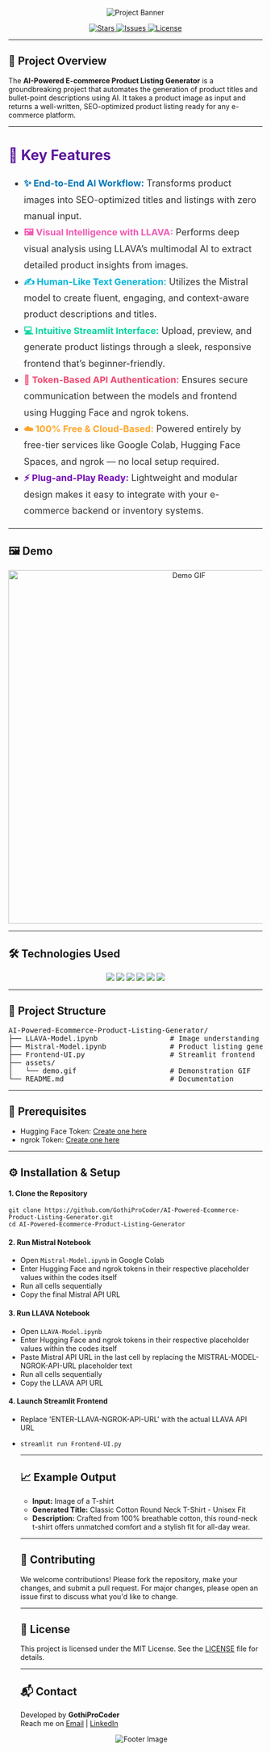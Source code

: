 <!-- Header -->
<p align="center">
  <img src="https://capsule-render.vercel.app/api?type=waving&color=gradient&height=200&section=header&text=AI-Powered%20E-commerce%20Product%20Listing%20Generator&fontSize=30&fontAlignY=40&desc=Transform%20Images%20into%20SEO-Optimized%20Product%20Listings&descAlignY=55&descAlign=50" alt="Project Banner">
</p>

<!-- Badges -->
<p align="center">
  <a href="https://github.com/GothiProCoder/AI-Powered-Ecommerce-Product-Listing-Generator/stargazers">
    <img src="https://img.shields.io/github/stars/GothiProCoder/AI-Powered-Ecommerce-Product-Listing-Generator?style=social" alt="Stars">
  </a>
  <a href="https://github.com/GothiProCoder/AI-Powered-Ecommerce-Product-Listing-Generator/issues">
    <img src="https://img.shields.io/github/issues/GothiProCoder/AI-Powered-Ecommerce-Product-Listing-Generator" alt="Issues">
  </a>
  <a href="https://github.com/GothiProCoder/AI-Powered-Ecommerce-Product-Listing-Generator/blob/main/LICENSE">
    <img src="https://img.shields.io/github/license/GothiProCoder/AI-Powered-Ecommerce-Product-Listing-Generator" alt="License">
  </a>
</p>

<hr>

<h2>🚀 Project Overview</h2>
<p>
  The <strong>AI-Powered E-commerce Product Listing Generator</strong> is a groundbreaking project that automates the generation of product titles and bullet-point descriptions using AI. It takes a product image as input and returns a well-written, SEO-optimized product listing ready for any e-commerce platform.
</p>

<hr>

<h2 style="font-size: 28px; color: #5A189A;">🧠 Key Features</h2>
<ul style="font-size: 18px; line-height: 1.8; color: #333;">
  <li><span style="font-weight: bold; color: #0077b6;">✨ End-to-End AI Workflow:</span> Transforms product images into SEO-optimized titles and listings with zero manual input.</li>
  
  <li><span style="font-weight: bold; color: #f15bb5;">🖼️ Visual Intelligence with LLAVA:</span> Performs deep visual analysis using LLAVA’s multimodal AI to extract detailed product insights from images.</li>
  
  <li><span style="font-weight: bold; color: #00b4d8;">✍️ Human-Like Text Generation:</span> Utilizes the Mistral model to create fluent, engaging, and context-aware product descriptions and titles.</li>
  
  <li><span style="font-weight: bold; color: #06d6a0;">💻 Intuitive Streamlit Interface:</span> Upload, preview, and generate product listings through a sleek, responsive frontend that’s beginner-friendly.</li>
  
  <li><span style="font-weight: bold; color: #ef476f;">🔐 Token-Based API Authentication:</span> Ensures secure communication between the models and frontend using Hugging Face and ngrok tokens.</li>
  
  <li><span style="font-weight: bold; color: #ffa62b;">☁️ 100% Free & Cloud-Based:</span> Powered entirely by free-tier services like Google Colab, Hugging Face Spaces, and ngrok — no local setup required.</li>
  
  <li><span style="font-weight: bold; color: #7209b7;">⚡ Plug-and-Play Ready:</span> Lightweight and modular design makes it easy to integrate with your e-commerce backend or inventory systems.</li>
</ul>

<hr>

<h2>🖼️ Demo</h2>
<p align="center">
  <img src="assets/demo.gif" width="700" alt="Demo GIF">
</p>

<hr>

<h2>🛠️ Technologies Used</h2>
<p align="center">
  <img src="https://img.shields.io/badge/Python-3776AB?style=for-the-badge&logo=python&logoColor=white">
  <img src="https://img.shields.io/badge/LLAVA-000000?style=for-the-badge&logo=OpenAI&logoColor=white">
  <img src="https://img.shields.io/badge/Mistral-000000?style=for-the-badge&logo=OpenAI&logoColor=white">
  <img src="https://img.shields.io/badge/Streamlit-FF4B4B?style=for-the-badge&logo=streamlit&logoColor=white">
  <img src="https://img.shields.io/badge/ngrok-1F1F1F?style=for-the-badge&logo=ngrok&logoColor=white">
  <img src="https://img.shields.io/badge/Hugging%20Face-FFD21F?style=for-the-badge&logo=huggingface&logoColor=black">
</p>

<hr>

<h2>📁 Project Structure</h2>
<pre>
AI-Powered-Ecommerce-Product-Listing-Generator/
├── LLAVA-Model.ipynb                 # Image understanding using LLAVA
├── Mistral-Model.ipynb               # Product listing generation using Mistral
├── Frontend-UI.py                    # Streamlit frontend
├── assets/
│   └── demo.gif                      # Demonstration GIF
└── README.md                         # Documentation
</pre>

<hr>

<h2>🔧 Prerequisites</h2>
<ul>
  <li>Hugging Face Token: <a href="https://huggingface.co/settings/tokens">Create one here</a></li>
  <li>ngrok Token: <a href="https://dashboard.ngrok.com/get-started/setup">Create one here</a></li>
</ul>

<hr>

<h2>⚙️ Installation & Setup</h2>

<h4>1. Clone the Repository</h4>
<pre><code>git clone https://github.com/GothiProCoder/AI-Powered-Ecommerce-Product-Listing-Generator.git
cd AI-Powered-Ecommerce-Product-Listing-Generator
</code></pre>

<h4>2. Run Mistral Notebook</h4>
<ul>
  <li>Open <code>Mistral-Model.ipynb</code> in Google Colab</li>
  <li>Enter Hugging Face and ngrok tokens in their respective placeholder values within the codes itself</li>
  <li>Run all cells sequentially</li>
  <li>Copy the final Mistral API URL</li>
</ul>

<h4>3. Run LLAVA Notebook</h4>
<ul>
  <li>Open <code>LLAVA-Model.ipynb</code></li>
  <li>Enter Hugging Face and ngrok tokens in their respective placeholder values within the codes itself</li>
  <li>Paste Mistral API URL in the last cell by replacing the MISTRAL-MODEL-NGROK-API-URL placeholder text</li>
  <li>Run all cells sequentially</li>
  <li>Copy the LLAVA API URL</li>
</ul>

<h4>4. Launch Streamlit Frontend</h4>
<ul>
  <li>Replace 'ENTER-LLAVA-NGROK-API-URL' with the actual LLAVA API URL</li>
  <li><pre><code>streamlit run Frontend-UI.py</code></pre></li>

<p></p>

<hr>

<h2>📈 Example Output</h2>
<ul>
  <li><strong>Input:</strong> Image of a T-shirt</li>
  <li><strong>Generated Title:</strong> Classic Cotton Round Neck T-Shirt - Unisex Fit</li>
  <li><strong>Description:</strong> Crafted from 100% breathable cotton, this round-neck t-shirt offers unmatched comfort and a stylish fit for all-day wear.</li>
</ul>

<hr>

<h2>🤝 Contributing</h2>
<p>We welcome contributions! Please fork the repository, make your changes, and submit a pull request. For major changes, please open an issue first to discuss what you'd like to change.</p>

<hr>

<h2>📄 License</h2>
<p>This project is licensed under the MIT License. See the <a href="LICENSE">LICENSE</a> file for details.</p>

<hr>

<h2>📬 Contact</h2>
<p>
  Developed by <strong>GothiProCoder</strong><br>
  Reach me on <a href="mailto: gotham123283@gmail.com">Email</a> | <a href="https://www.linkedin.com/in/gotham-chand">LinkedIn</a>
</p>

<!-- Footer -->
<p align="center">
  <img src="https://capsule-render.vercel.app/api?type=waving&color=gradient&height=100&section=footer" alt="Footer Image">
</p>
